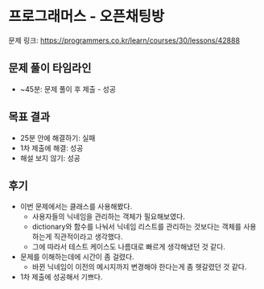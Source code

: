 # 프로그래머스 - 오픈채팅방

문제 링크: https://programmers.co.kr/learn/courses/30/lessons/42888

## 문제 풀이 타임라인

- ~45분: 문제 풀이 후 제출 - 성공

## 목표 결과

- 25분 안에 해결하기: 실패
- 1차 제출에 해결: 성공
- 해설 보지 않기: 성공

## 후기

- 이번 문제에서는 클래스를 사용해봤다.
  - 사용자들의 닉네임을 관리하는 객체가 필요해보였다.
  - dictionary와 함수를 나눠서 닉네임 리스트를 관리하는 것보다는 객체를 사용하는게 직관적이라고 생각했다.
  - 그에 따라서 테스트 케이스도 나름대로 빠르게 생각해냈던 것 같다.
- 문제를 이해하는데에 시간이 좀 걸렸다.
  - 바뀐 닉네임이 이전의 메시지까지 변경해야 한다는게 좀 헷갈렸던 것 같다.
- 1차 제출에 성공해서 기쁘다.
